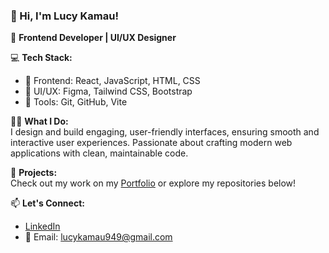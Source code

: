 ### 👋 Hi, I'm Lucy Kamau!  
🚀 **Frontend Developer | UI/UX Designer**  

💻 **Tech Stack:**  
- 🌟 Frontend: React, JavaScript, HTML, CSS  
- 🎨 UI/UX: Figma, Tailwind CSS, Bootstrap  
- 🔧 Tools: Git, GitHub, Vite  

👩‍💻 **What I Do:**  
I design and build engaging, user-friendly interfaces, ensuring smooth and interactive user experiences. Passionate about crafting modern web applications with clean, maintainable code.  

📌 **Projects:**  
Check out my work on my [Portfolio](https://lucykamau.netlify.app/) or explore my repositories below!  

📫 **Let's Connect:**  
- [LinkedIn](www.linkedin.com/in/lucy-kamau-87bb75209)
- 📧 Email: [lucykamau949@gmail.com](mailto:lucykamau949@gmail.com)  


<!---
lkwambui/lkwambui is a ✨ special ✨ repository because its `README.md` (this file) appears on your GitHub profile.
You can click the Preview link to take a look at your changes.
--->
